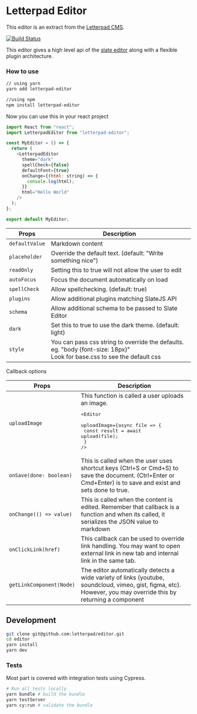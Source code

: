 # Letterpad Editor

This editor is an extract from the
[Letterpad CMS](http://github.com/letterpad/letterpad-cms).

[![Build Status](https://travis-ci.com/letterpad/editor.svg?branch=master)](https://travis-ci.com/letterpad/editor)

This editor gives a high level api of the [slate editor](https://slatejs.org) along with a flexible plugin architecture.

### How to use

```sh
// using yarn
yarn add letterpad-editor

//using npm
npm install letterpad-editor
```

Now you can use this in your react project

```js
import React from "react";
import LetterpadEditor from "letterpad-editor";

const MyEditor = () => {
  return (
    <LetterpadEditor
      theme="dark"
      spellCheck={false}
      defaultFont={true}
      onChange={(html: string) => {
        console.log(html);
      }}
      html="Hello World"
    />
  );
};

export default MyEditor;
```

| Props          | Description                                                                                                                  |
| -------------- | ---------------------------------------------------------------------------------------------------------------------------- |
| `defaultValue` | Markdown content                                                                                                             |
| `placeholder`  | Override the default text. (default: "Write something nice")                                                                 |
| `readOnly`     | Setting this to true will not allow the user to edit                                                                         |
| `autoFocus`    | Focus the document automatically on load                                                                                     |
| `spellCheck`   | Allow spellchecking. (default: true)                                                                                         |
| `plugins`      | Allow additional plugins matching SlateJS API                                                                                |
| `schema`       | Allow additional schema to be passed to Slate Editor                                                                         |
| `dark`         | Set this to true to use the dark theme. (default: light)                                                                     |
| `style`        | You can pass css string to override the defaults. eg. "body {font-size: 18px}" <br> Look for base.css to see the default css |

Callback options

| Props                    | Description                                                                                                                                                      |
| ------------------------ | ---------------------------------------------------------------------------------------------------------------------------------------------------------------- |
| `uploadImage`            | This function is called a user uploads an image.<pre><Editor <br> uploadImage={async file => { <br> const result = await upload(file);<br> }<br>/></pre>         |
| `onSave(done: boolean)`  | This is called when the user uses shortcut keys (Ctrl+S or Cmd+S) to save the document. (Ctrl+Enter or Cmd+Enter) is to save and exist and sets done to true.    |
| `onChange(() => value)`  | This is called when the content is edited. Remember that callback is a function and when its called, it serializes the JSON value to markdown                    |
| `onClickLink(href)`      | This callback can be used to override link handling. You may want to open external link in new tab and internal link in the same tab.                            |
| `getLinkComponent(Node)` | The editor automatically detects a wide variety of links (youtube, soundcloud, vimeo, gist, figma, etc). However, you may override this by returning a component |

## Development

```sh
git clone git@github.com:letterpad/editor.git
cd editor
yarn install
yarn dev
```

### Tests

Most part is covered with integration tests using Cypress.

```sh
# Run all tests locally
yarn bundle # build the bundle
yarn testServer
yarn cy:run # validate the bundle
```
